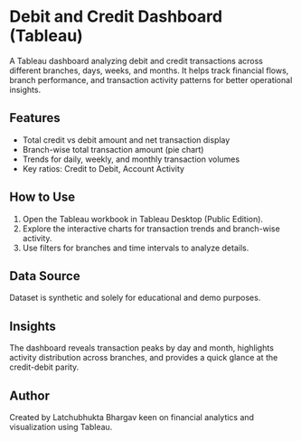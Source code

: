 # Debit and Credit Dashboard (Tableau)

A Tableau dashboard analyzing debit and credit transactions across different branches, days, weeks, and months. It helps track financial flows, branch performance, and transaction activity patterns for better operational insights.

## Features
- Total credit vs debit amount and net transaction display
- Branch-wise total transaction amount (pie chart)
- Trends for daily, weekly, and monthly transaction volumes
- Key ratios: Credit to Debit, Account Activity



## How to Use
1. Open the Tableau workbook in Tableau Desktop (Public Edition).
2. Explore the interactive charts for transaction trends and branch-wise activity.
3. Use filters for branches and time intervals to analyze details.

## Data Source
Dataset is synthetic and solely for educational and demo purposes.

## Insights
The dashboard reveals transaction peaks by day and month, highlights activity distribution across branches, and provides a quick glance at the credit-debit parity.

## Author
Created by Latchubhukta Bhargav keen on financial analytics and visualization using Tableau.
